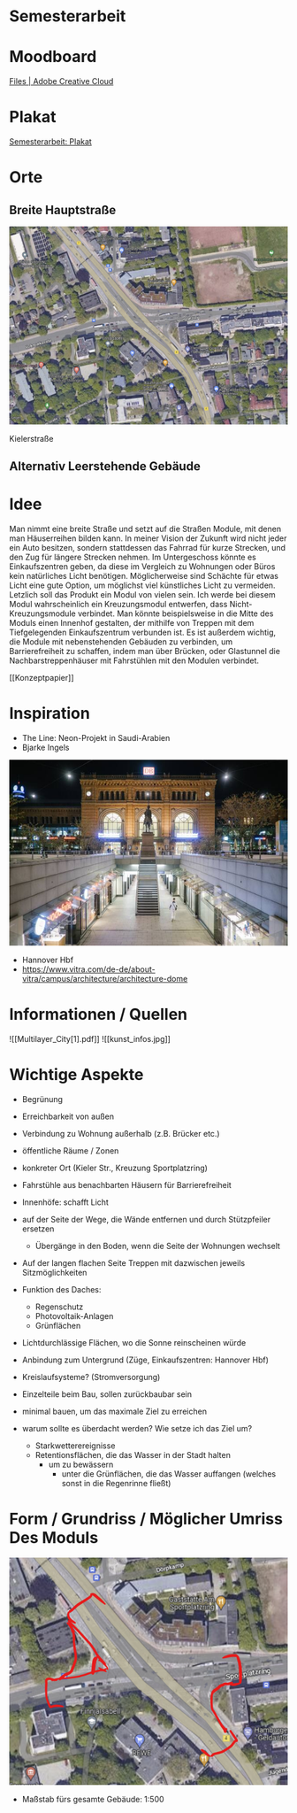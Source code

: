 # Semesterarbeit

# Moodboard

[Files | Adobe Creative Cloud](https://assets.adobe.com/id/urn:aaid:sc:EU:56117d20-8ad0-447a-8cd3-6ff711511e96?view=published)

# Plakat

[Semesterarbeit: Plakat](Semesterarbeit/Semesterarbeit%20Plakat.md)

# Orte

## Breite Hauptstraße

![Kielerstraße](Semesterarbeit/Untitled.png)

Kielerstraße

## Alternativ Leerstehende Gebäude

[](https://www.google.com/maps/@53.5575901,9.9374158,3a,60y,145.33h,93.11t/data=!3m6!1e1!3m4!1stp1Cswt1a79WmuuwTplSWw!2e0!7i13312!8i6656)

[](https://www.google.com/maps/place/Knechtsche+Hallen/@53.7508673,9.6589673,3a,75y,90t/data=!3m8!1e2!3m6!1sAF1QipM4VcbcBM7GJ64ABStPtYh0g5RMG2uD3uBOQsJR!2e10!3e12!6shttps:%2F%2Flh5.googleusercontent.com%2Fp%2FAF1QipM4VcbcBM7GJ64ABStPtYh0g5RMG2uD3uBOQsJR%3Dw114-h86-k-no!7i4816!8i3612!4m11!1m2!2m1!1selmshorn+lederfabrik!3m7!1s0x47b3d5e6d7bf39cb:0xf4b1405c55f25ff2!8m2!3d53.750751!4d9.6581829!10e5!15sChRlbG1zaG9ybiBsZWRlcmZhYnJpa5IBDG1hbnVmYWN0dXJlcuABAA!16s%2Fg%2F11t30hqj49)

# Idee

Man nimmt eine breite Straße und setzt auf die Straßen Module, mit denen man Häuserreihen bilden kann. In meiner Vision der Zukunft wird nicht jeder ein Auto besitzen, sondern stattdessen das Fahrrad für kurze Strecken, und den Zug für längere Strecken nehmen. Im Untergeschoss könnte es Einkaufszentren geben, da diese im Vergleich zu Wohnungen oder Büros kein natürliches Licht benötigen. Möglicherweise sind Schächte für etwas Licht eine gute Option, um möglichst viel künstliches Licht zu vermeiden. Letzlich soll das Produkt ein Modul von vielen sein. Ich werde bei diesem Modul wahrscheinlich ein Kreuzungsmodul entwerfen, dass Nicht-Kreuzungsmodule verbindet. Man könnte beispielsweise in die Mitte des Moduls einen Innenhof gestalten, der mithilfe von Treppen mit dem Tiefgelegenden Einkaufszentrum verbunden ist. Es ist außerdem wichtig, die Module mit nebenstehenden Gebäuden zu verbinden, um Barrierefreiheit zu schaffen, indem man über Brücken, oder Glastunnel die Nachbarstreppenhäuser mit Fahrstühlen mit den Modulen verbindet.

[[Konzeptpapier]]

# Inspiration

- The Line: Neon-Projekt in Saudi-Arabien
- Bjarke Ingels

![Hannover Hbf](Semesterarbeit/Untitled%201.png)

- Hannover Hbf
- https://www.vitra.com/de-de/about-vitra/campus/architecture/architecture-dome

# Informationen / Quellen

![[Multilayer_City[1].pdf]]
![[kunst_infos.jpg]]

# Wichtige Aspekte

- Begrünung
- Erreichbarkeit von außen
- Verbindung zu Wohnung außerhalb (z.B. Brücker etc.)
- öffentliche Räume / Zonen
- konkreter Ort (Kieler Str., Kreuzung Sportplatzring)
- Fahrstühle aus benachbarten Häusern für Barrierefreiheit
- Innenhöfe: schafft Licht

- auf der Seite der Wege, die Wände entfernen und durch Stützpfeiler ersetzen
	- Übergänge in den Boden, wenn die Seite der Wohnungen wechselt
- Auf der langen flachen Seite Treppen mit dazwischen jeweils Sitzmöglichkeiten
- Funktion des Daches:
	- Regenschutz
	- Photovoltaik-Anlagen
	- Grünflächen
- Lichtdurchlässige Flächen, wo die Sonne reinscheinen würde
- Anbindung zum Untergrund (Züge, Einkaufszentren: Hannover Hbf)
- Kreislaufsysteme? (Stromversorgung)
- Einzelteile beim Bau, sollen zurückbaubar sein
- minimal bauen, um das maximale Ziel zu erreichen
- warum sollte es überdacht werden? Wie setze ich das Ziel um?
	- Starkwetterereignisse
	- Retentionsflächen, die das Wasser in der Stadt halten
		- um zu bewässern
			- unter die Grünflächen, die das Wasser auffangen (welches sonst in die Regenrinne fließt)

# Form / Grundriss / Möglicher Umriss Des Moduls

![e.png](Semesterarbeit/e.png)

- Maßstab fürs gesamte Gebäude: 1:500